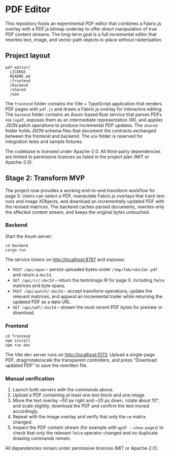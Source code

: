 # PDF Editor

This repository hosts an experimental PDF editor that combines a Fabric.js overlay with a PDF.js bitmap underlay to offer direct manipulation of true PDF content streams. The long-term goal is a full incremental editor that rewrites text, image, and vector path objects in-place without rasterisation.

## Project layout

```
pdf-editor/
  LICENSE
  README.md
  /frontend
  /backend
  /shared
  /e2e
```

The `frontend` folder contains the Vite + TypeScript application that renders PDF pages with `pdf.js` and draws a Fabric.js overlay for interactive editing. The `backend` folder contains an Axum-based Rust service that parses PDFs via `lopdf`, exposes them as an intermediate representation (IR), and applies JSON patch operations to produce incremental PDF updates. The `shared` folder holds JSON schema files that document the contracts exchanged between the frontend and backend. The `e2e` folder is reserved for integration tests and sample fixtures.

The codebase is licensed under Apache-2.0. All third-party dependencies are limited to permissive licences as listed in the project plan (MIT or Apache-2.0).

## Stage 2: Transform MVP

The project now provides a working end-to-end transform workflow for page 0. Users can select a PDF, manipulate Fabric.js overlays that track text runs and image XObjects, and download an incrementally updated PDF with the revised matrices. The backend caches parsed documents, rewrites only the affected content stream, and keeps the original bytes untouched.

### Backend

Start the Axum server:

```
cd backend
cargo run
```

The service listens on <http://localhost:8787> and exposes:

* `POST /api/open` – persist uploaded bytes under `/tmp/fab/<docId>.pdf` and return a `docId`.
* `GET /api/ir/:docId` – return the text/image IR for page 0, including `Tm`/`cm` matrices and byte spans.
* `POST /api/patch/:docId` – accept transform operations, update the relevant matrices, and append an incremental trailer while returning the updated PDF as a data URL.
* `GET /api/pdf/:docId` – stream the most recent PDF bytes for preview or download.

### Frontend

```
cd frontend
npm install
npm run dev
```

The Vite dev server runs on <http://localhost:5173>. Upload a single-page PDF, drag/rotate/scale the transparent controllers, and press “Download updated PDF” to save the rewritten file.

### Manual verification

1. Launch both servers with the commands above.
2. Upload a PDF containing at least one text block and one image.
3. Move the text overlay ~50 px right and ~20 px down, rotate about 10°, and scale slightly; download the PDF and confirm the text moved accordingly.
4. Repeat with the image overlay and verify that only the `cm` matrix changed.
5. Inspect the PDF content stream (for example with `qpdf --show-pages`) to check that only the relevant `Tm`/`cm` operator changed and no duplicate drawing commands remain.

All dependencies remain under permissive licences (MIT or Apache-2.0).
